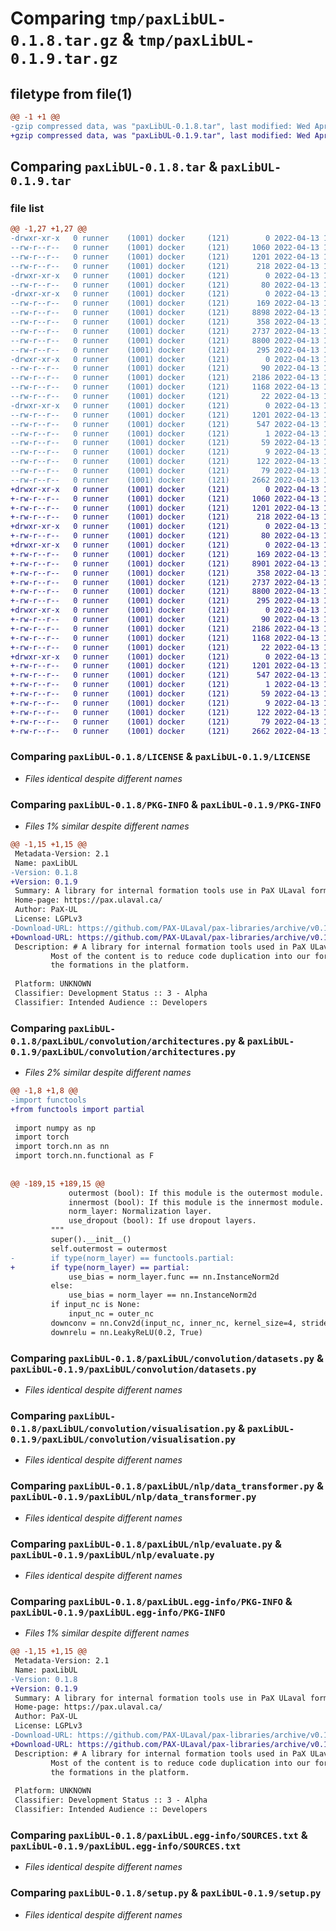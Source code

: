 # Comparing `tmp/paxLibUL-0.1.8.tar.gz` & `tmp/paxLibUL-0.1.9.tar.gz`

## filetype from file(1)

```diff
@@ -1 +1 @@
-gzip compressed data, was "paxLibUL-0.1.8.tar", last modified: Wed Apr 13 15:26:38 2022, max compression
+gzip compressed data, was "paxLibUL-0.1.9.tar", last modified: Wed Apr 13 15:40:00 2022, max compression
```

## Comparing `paxLibUL-0.1.8.tar` & `paxLibUL-0.1.9.tar`

### file list

```diff
@@ -1,27 +1,27 @@
-drwxr-xr-x   0 runner    (1001) docker     (121)        0 2022-04-13 15:26:38.951431 paxLibUL-0.1.8/
--rw-r--r--   0 runner    (1001) docker     (121)     1060 2022-04-13 15:26:28.000000 paxLibUL-0.1.8/LICENSE
--rw-r--r--   0 runner    (1001) docker     (121)     1201 2022-04-13 15:26:38.955431 paxLibUL-0.1.8/PKG-INFO
--rw-r--r--   0 runner    (1001) docker     (121)      218 2022-04-13 15:26:28.000000 paxLibUL-0.1.8/README.md
-drwxr-xr-x   0 runner    (1001) docker     (121)        0 2022-04-13 15:26:38.951431 paxLibUL-0.1.8/paxLibUL/
--rw-r--r--   0 runner    (1001) docker     (121)       80 2022-04-13 15:26:28.000000 paxLibUL-0.1.8/paxLibUL/__init__.py
-drwxr-xr-x   0 runner    (1001) docker     (121)        0 2022-04-13 15:26:38.951431 paxLibUL-0.1.8/paxLibUL/convolution/
--rw-r--r--   0 runner    (1001) docker     (121)      169 2022-04-13 15:26:28.000000 paxLibUL-0.1.8/paxLibUL/convolution/__init__.py
--rw-r--r--   0 runner    (1001) docker     (121)     8898 2022-04-13 15:26:28.000000 paxLibUL-0.1.8/paxLibUL/convolution/architectures.py
--rw-r--r--   0 runner    (1001) docker     (121)      358 2022-04-13 15:26:28.000000 paxLibUL-0.1.8/paxLibUL/convolution/callbacks.py
--rw-r--r--   0 runner    (1001) docker     (121)     2737 2022-04-13 15:26:28.000000 paxLibUL-0.1.8/paxLibUL/convolution/datasets.py
--rw-r--r--   0 runner    (1001) docker     (121)     8800 2022-04-13 15:26:28.000000 paxLibUL-0.1.8/paxLibUL/convolution/visualisation.py
--rw-r--r--   0 runner    (1001) docker     (121)      295 2022-04-13 15:26:28.000000 paxLibUL-0.1.8/paxLibUL/convolution/weights_init.py
-drwxr-xr-x   0 runner    (1001) docker     (121)        0 2022-04-13 15:26:38.951431 paxLibUL-0.1.8/paxLibUL/nlp/
--rw-r--r--   0 runner    (1001) docker     (121)       90 2022-04-13 15:26:28.000000 paxLibUL-0.1.8/paxLibUL/nlp/__init__.py
--rw-r--r--   0 runner    (1001) docker     (121)     2186 2022-04-13 15:26:28.000000 paxLibUL-0.1.8/paxLibUL/nlp/data_transformer.py
--rw-r--r--   0 runner    (1001) docker     (121)     1168 2022-04-13 15:26:28.000000 paxLibUL-0.1.8/paxLibUL/nlp/evaluate.py
--rw-r--r--   0 runner    (1001) docker     (121)       22 2022-04-13 15:26:38.000000 paxLibUL-0.1.8/paxLibUL/version.py
-drwxr-xr-x   0 runner    (1001) docker     (121)        0 2022-04-13 15:26:38.951431 paxLibUL-0.1.8/paxLibUL.egg-info/
--rw-r--r--   0 runner    (1001) docker     (121)     1201 2022-04-13 15:26:38.000000 paxLibUL-0.1.8/paxLibUL.egg-info/PKG-INFO
--rw-r--r--   0 runner    (1001) docker     (121)      547 2022-04-13 15:26:38.000000 paxLibUL-0.1.8/paxLibUL.egg-info/SOURCES.txt
--rw-r--r--   0 runner    (1001) docker     (121)        1 2022-04-13 15:26:38.000000 paxLibUL-0.1.8/paxLibUL.egg-info/dependency_links.txt
--rw-r--r--   0 runner    (1001) docker     (121)       59 2022-04-13 15:26:38.000000 paxLibUL-0.1.8/paxLibUL.egg-info/requires.txt
--rw-r--r--   0 runner    (1001) docker     (121)        9 2022-04-13 15:26:38.000000 paxLibUL-0.1.8/paxLibUL.egg-info/top_level.txt
--rw-r--r--   0 runner    (1001) docker     (121)      122 2022-04-13 15:26:28.000000 paxLibUL-0.1.8/pyproject.toml
--rw-r--r--   0 runner    (1001) docker     (121)       79 2022-04-13 15:26:38.955431 paxLibUL-0.1.8/setup.cfg
--rw-r--r--   0 runner    (1001) docker     (121)     2662 2022-04-13 15:26:28.000000 paxLibUL-0.1.8/setup.py
+drwxr-xr-x   0 runner    (1001) docker     (121)        0 2022-04-13 15:40:00.745426 paxLibUL-0.1.9/
+-rw-r--r--   0 runner    (1001) docker     (121)     1060 2022-04-13 15:39:48.000000 paxLibUL-0.1.9/LICENSE
+-rw-r--r--   0 runner    (1001) docker     (121)     1201 2022-04-13 15:40:00.745426 paxLibUL-0.1.9/PKG-INFO
+-rw-r--r--   0 runner    (1001) docker     (121)      218 2022-04-13 15:39:48.000000 paxLibUL-0.1.9/README.md
+drwxr-xr-x   0 runner    (1001) docker     (121)        0 2022-04-13 15:40:00.741426 paxLibUL-0.1.9/paxLibUL/
+-rw-r--r--   0 runner    (1001) docker     (121)       80 2022-04-13 15:39:48.000000 paxLibUL-0.1.9/paxLibUL/__init__.py
+drwxr-xr-x   0 runner    (1001) docker     (121)        0 2022-04-13 15:40:00.745426 paxLibUL-0.1.9/paxLibUL/convolution/
+-rw-r--r--   0 runner    (1001) docker     (121)      169 2022-04-13 15:39:48.000000 paxLibUL-0.1.9/paxLibUL/convolution/__init__.py
+-rw-r--r--   0 runner    (1001) docker     (121)     8901 2022-04-13 15:39:48.000000 paxLibUL-0.1.9/paxLibUL/convolution/architectures.py
+-rw-r--r--   0 runner    (1001) docker     (121)      358 2022-04-13 15:39:48.000000 paxLibUL-0.1.9/paxLibUL/convolution/callbacks.py
+-rw-r--r--   0 runner    (1001) docker     (121)     2737 2022-04-13 15:39:48.000000 paxLibUL-0.1.9/paxLibUL/convolution/datasets.py
+-rw-r--r--   0 runner    (1001) docker     (121)     8800 2022-04-13 15:39:48.000000 paxLibUL-0.1.9/paxLibUL/convolution/visualisation.py
+-rw-r--r--   0 runner    (1001) docker     (121)      295 2022-04-13 15:39:48.000000 paxLibUL-0.1.9/paxLibUL/convolution/weights_init.py
+drwxr-xr-x   0 runner    (1001) docker     (121)        0 2022-04-13 15:40:00.745426 paxLibUL-0.1.9/paxLibUL/nlp/
+-rw-r--r--   0 runner    (1001) docker     (121)       90 2022-04-13 15:39:48.000000 paxLibUL-0.1.9/paxLibUL/nlp/__init__.py
+-rw-r--r--   0 runner    (1001) docker     (121)     2186 2022-04-13 15:39:48.000000 paxLibUL-0.1.9/paxLibUL/nlp/data_transformer.py
+-rw-r--r--   0 runner    (1001) docker     (121)     1168 2022-04-13 15:39:48.000000 paxLibUL-0.1.9/paxLibUL/nlp/evaluate.py
+-rw-r--r--   0 runner    (1001) docker     (121)       22 2022-04-13 15:40:00.000000 paxLibUL-0.1.9/paxLibUL/version.py
+drwxr-xr-x   0 runner    (1001) docker     (121)        0 2022-04-13 15:40:00.741426 paxLibUL-0.1.9/paxLibUL.egg-info/
+-rw-r--r--   0 runner    (1001) docker     (121)     1201 2022-04-13 15:40:00.000000 paxLibUL-0.1.9/paxLibUL.egg-info/PKG-INFO
+-rw-r--r--   0 runner    (1001) docker     (121)      547 2022-04-13 15:40:00.000000 paxLibUL-0.1.9/paxLibUL.egg-info/SOURCES.txt
+-rw-r--r--   0 runner    (1001) docker     (121)        1 2022-04-13 15:40:00.000000 paxLibUL-0.1.9/paxLibUL.egg-info/dependency_links.txt
+-rw-r--r--   0 runner    (1001) docker     (121)       59 2022-04-13 15:40:00.000000 paxLibUL-0.1.9/paxLibUL.egg-info/requires.txt
+-rw-r--r--   0 runner    (1001) docker     (121)        9 2022-04-13 15:40:00.000000 paxLibUL-0.1.9/paxLibUL.egg-info/top_level.txt
+-rw-r--r--   0 runner    (1001) docker     (121)      122 2022-04-13 15:39:48.000000 paxLibUL-0.1.9/pyproject.toml
+-rw-r--r--   0 runner    (1001) docker     (121)       79 2022-04-13 15:40:00.745426 paxLibUL-0.1.9/setup.cfg
+-rw-r--r--   0 runner    (1001) docker     (121)     2662 2022-04-13 15:39:48.000000 paxLibUL-0.1.9/setup.py
```

### Comparing `paxLibUL-0.1.8/LICENSE` & `paxLibUL-0.1.9/LICENSE`

 * *Files identical despite different names*

### Comparing `paxLibUL-0.1.8/PKG-INFO` & `paxLibUL-0.1.9/PKG-INFO`

 * *Files 1% similar despite different names*

```diff
@@ -1,15 +1,15 @@
 Metadata-Version: 2.1
 Name: paxLibUL
-Version: 0.1.8
+Version: 0.1.9
 Summary: A library for internal formation tools use in PaX ULaval formations.
 Home-page: https://pax.ulaval.ca/
 Author: PaX-UL
 License: LGPLv3
-Download-URL: https://github.com/PAX-ULaval/pax-libraries/archive/v0.1.8.zip
+Download-URL: https://github.com/PAX-ULaval/pax-libraries/archive/v0.1.9.zip
 Description: # A library for internal formation tools used in PaX ULaval formations
         Most of the content is to reduce code duplication into our formation and to ease the release of those tools among 
         the formations in the platform.
         
 Platform: UNKNOWN
 Classifier: Development Status :: 3 - Alpha
 Classifier: Intended Audience :: Developers
```

### Comparing `paxLibUL-0.1.8/paxLibUL/convolution/architectures.py` & `paxLibUL-0.1.9/paxLibUL/convolution/architectures.py`

 * *Files 2% similar despite different names*

```diff
@@ -1,8 +1,8 @@
-import functools
+from functools import partial
 
 import numpy as np
 import torch
 import torch.nn as nn
 import torch.nn.functional as F
 
 
@@ -189,15 +189,15 @@
             outermost (bool): If this module is the outermost module.
             innermost (bool): If this module is the innermost module.
             norm_layer: Normalization layer.
             use_dropout (bool): If use dropout layers.
         """
         super().__init__()
         self.outermost = outermost
-        if type(norm_layer) == functools.partial:
+        if type(norm_layer) == partial:
             use_bias = norm_layer.func == nn.InstanceNorm2d
         else:
             use_bias = norm_layer == nn.InstanceNorm2d
         if input_nc is None:
             input_nc = outer_nc
         downconv = nn.Conv2d(input_nc, inner_nc, kernel_size=4, stride=2, padding=1, bias=use_bias)
         downrelu = nn.LeakyReLU(0.2, True)
```

### Comparing `paxLibUL-0.1.8/paxLibUL/convolution/datasets.py` & `paxLibUL-0.1.9/paxLibUL/convolution/datasets.py`

 * *Files identical despite different names*

### Comparing `paxLibUL-0.1.8/paxLibUL/convolution/visualisation.py` & `paxLibUL-0.1.9/paxLibUL/convolution/visualisation.py`

 * *Files identical despite different names*

### Comparing `paxLibUL-0.1.8/paxLibUL/nlp/data_transformer.py` & `paxLibUL-0.1.9/paxLibUL/nlp/data_transformer.py`

 * *Files identical despite different names*

### Comparing `paxLibUL-0.1.8/paxLibUL/nlp/evaluate.py` & `paxLibUL-0.1.9/paxLibUL/nlp/evaluate.py`

 * *Files identical despite different names*

### Comparing `paxLibUL-0.1.8/paxLibUL.egg-info/PKG-INFO` & `paxLibUL-0.1.9/paxLibUL.egg-info/PKG-INFO`

 * *Files 1% similar despite different names*

```diff
@@ -1,15 +1,15 @@
 Metadata-Version: 2.1
 Name: paxLibUL
-Version: 0.1.8
+Version: 0.1.9
 Summary: A library for internal formation tools use in PaX ULaval formations.
 Home-page: https://pax.ulaval.ca/
 Author: PaX-UL
 License: LGPLv3
-Download-URL: https://github.com/PAX-ULaval/pax-libraries/archive/v0.1.8.zip
+Download-URL: https://github.com/PAX-ULaval/pax-libraries/archive/v0.1.9.zip
 Description: # A library for internal formation tools used in PaX ULaval formations
         Most of the content is to reduce code duplication into our formation and to ease the release of those tools among 
         the formations in the platform.
         
 Platform: UNKNOWN
 Classifier: Development Status :: 3 - Alpha
 Classifier: Intended Audience :: Developers
```

### Comparing `paxLibUL-0.1.8/paxLibUL.egg-info/SOURCES.txt` & `paxLibUL-0.1.9/paxLibUL.egg-info/SOURCES.txt`

 * *Files identical despite different names*

### Comparing `paxLibUL-0.1.8/setup.py` & `paxLibUL-0.1.9/setup.py`

 * *Files identical despite different names*

